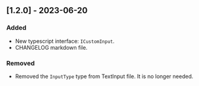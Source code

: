 ## [1.2.0] - 2023-06-20

### Added
- New typescript interface: `ICustomInput`.
- CHANGELOG markdown file.

### Removed
- Removed the `InputType` type from TextInput file. It is no longer needed.
